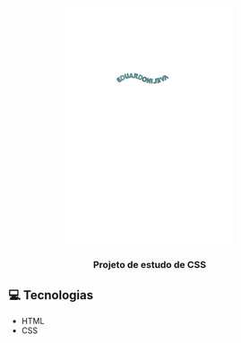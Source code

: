 <p align="center">
    <img width="300" src="./assets/images/nome.svg">
</p>

<h3 align="center">
  Projeto de estudo de CSS
</h3>

## 💻 Tecnologias

- HTML
- CSS